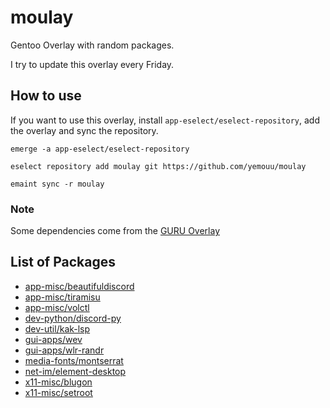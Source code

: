 # moulay
Gentoo Overlay with random packages.

I try to update this overlay every Friday.

## How to use
If you want to use this overlay, install `app-eselect/eselect-repository`, add the overlay and sync the repository.

```
emerge -a app-eselect/eselect-repository

eselect repository add moulay git https://github.com/yemouu/moulay

emaint sync -r moulay
```

### Note
Some dependencies come from the [GURU Overlay](https://wiki.gentoo.org/wiki/Project:GURU)

## List of Packages
 - [app-misc/beautifuldiscord](https://github.com/yemouu/moulay/tree/master/app-misc/beautifuldiscord)
 - [app-misc/tiramisu](https://github.com/yemouu/moulay/tree/master/app-misc/tiramisu)
 - [app-misc/volctl](https://github.com/yemouu/moulay/tree/master/app-misc/volctl)
 - [dev-python/discord-py](https://github.com/yemouu/moulay/tree/master/dev-python/discord-py)
 - [dev-util/kak-lsp](https://github.com/yemouu/moulay/tree/master/dev-util/kak-lsp)
 - [gui-apps/wev](https://github.com/yemouu/moulay/tree/master/gui-apps/wev)
 - [gui-apps/wlr-randr](https://github.com/yemouu/moulay/tree/master/gui-apps/wlr-randr)
 - [media-fonts/montserrat](https://github.com/yemouu/moulay/tree/master/media-fonts/montserrat)
 - [net-im/element-desktop](https://github.com/yemouu/moulay/tree/master/net-im/riot-desktop)
 - [x11-misc/blugon](https://github.com/yemouu/moulay/tree/master/x11-misc/blugon)
 - [x11-misc/setroot](https://github.com/yemouu/moulay/tree/master/x11-misc/setroot)
